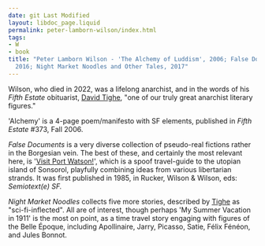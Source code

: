 ```yaml
---
date: git Last Modified
layout: libdoc_page.liquid
permalink: peter-lamborn-wilson/index.html
tags:
- W
- book
title: "Peter Lamborn Wilson - 'The Alchemy of Luddism', 2006; False Documents,
  2016; Night Market Noodles and Other Tales, 2017"
---
```


Wilson, who died in 2022, was a lifelong anarchist, and in the words of his _Fifth Estate_ obituarist, <a href="https://www.anarchistfederation.net/david-tighe-remembering-peter-lamborn-wilson/">David Tighe</a>, "one of our truly great anarchist literary figures."

'Alchemy' is a 4-page poem/manifesto with SF elements, published in _Fifth Estate_ #373, Fall 2006.

_False Documents_ is a very diverse collection of pseudo-real fictions rather in the Borgesian vein. The best of these, and certainly the most relevant here, is '<a href="http://www.sonsorol.org/port_watson.html">Visit Port Watson!</a>', which is a spoof travel-guide to the utopian island of Sonsorol, playfully combining ideas from various libertarian strands. It was first published in 1985, in Rucker, Wilson &amp; Wilson, eds: _Semiotext(e) SF._

_Night Market Noodles_ collects five more stories, described by <a href="https://www.anarchistfederation.net/david-tighe-remembering-peter-lamborn-wilson/">Tighe</a> as "sci-fi-inflected". All are of interest, though perhaps 'My Summer Vacation in 1911' is the most on point, as a time travel story engaging with figures of the Belle Époque, including Apollinaire, Jarry, Picasso, Satie, Félix Fénéon, and Jules Bonnot.